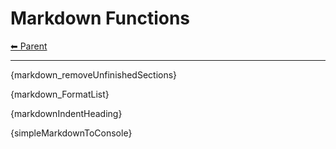 # Markdown Functions

<!-- TEMPLATE header 2 -->
[⬅ Parent ](../index.md)
<hr />

{markdown_removeUnfinishedSections}

{markdown_FormatList}

{markdownIndentHeading}

{simpleMarkdownToConsole}

